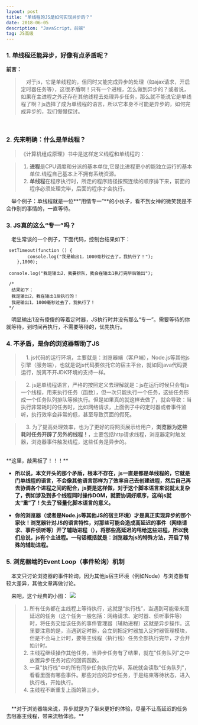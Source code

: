 ```yaml
---
layout: post
title: "单线程的JS是如何实现异步的？"
date: 2018-06-05
description: "JavaScript，前端"
tag: JS高级 
--- 
```

### **1. 单线程还能异步，好像有点矛盾呢？**
**前言：**	

> &emsp;对于js，它是单线程的，但同时又能完成异步的处理（如ajax请求，开启定时器任务等），这很矛盾啊！只有一个进程，怎么做到异步的？或者说，如果在主进程之外还存在其他线程去处理异步任务，那么就不能说它是单线程了啊？js选择了成为单线程的语言，所以它本身不可能是异步的，如何完成异步的，我们慢慢探讨。

<br>

### **2. 先来明确：什么是单线程？**

>《计算机组成原理》书中是这样定义线程和单线程的：

> 1. **进程**是CPU调度和分派的基本单位,它是比进程更小的能独立运行的基本单位.线程自己基本上不拥有系统资源。
> 2. **单线程**在程序执行时，所走的程序路径按照连续的顺序排下来，前面的程序必须处理完毕，后面的程序才会执行。

&emsp;举个例子：单线程就是一位**“用情专一”**的小伙子，看不到女神的微笑我是不会作别的事情的，一直等待。

### **3. JS真的这么“专一”吗？**	
&emsp;老生常谈的一个例子，下面代码，控制台结果如下：

	 setTimeout(function () {
	        console.log("我是输出1，1000毫秒过去了，我执行了！");
	    },1000);
	
	 console.log("我是输出2，我要排队，我会在输出1执行完毕后输出");
	 
	 /*		
	  结果如下：
	  我是输出2，我在输出1后执行的！
	  我是输出1，1000毫秒过去了，我执行了！
	 */
	 
&emsp;明显输出1没有傻傻的等着定时器，JS执行时并没有那么“专一”。需要等待的你就等待，到时间再执行，不需要等待的，优先执行。

### **4. 不矛盾，是你的浏览器帮助了JS**

> &emsp;1. js代码的运行环境，主要就是：浏览器端（客户端），Node.js等其他js引擎（服务端），也就是说js代码要依托它的宿主平台，就如同java代码要运行，脱离不开JDK环境的支持一样。

> &emsp;2. js是单线程语言，严格的按照定义去理解就是：js在运行时候只会有js一个线程，用来执行任务（函数），但一次只能执行一个任务，这些任务形成一个任务队列排队等候执行。但是如果真的就这样去做了，就会导致：当执行非常耗时的任务时，比如网络请求，上面例子中的定时器或者事件监听，执行效率会非常的低，甚至导致页面的假死。

> &emsp;3. 为了提高处理效率，也为了更好的将网页展示给用户，**浏览器为这些耗时任务开辟了另外的线程！**，主要包括http请求线程，浏览器定时触发器，浏览器事件触发线程，这些任务是异步的。

<br>
**这里，敲黑板了！！！**

* **所以说，本文开头的那个矛盾，根本不存在，js一直是都是单线程的，它就是门单线程的语言，不会像其他语言那样为了效率自己去创建进程，然后自己再去协调各个进程之间的配合，js要是这样做，对于这个脚本语言来说就太复杂了，例如涉及到多个线程同时操作DOM，就要协调好顺序，这样js就太“重”了！失去了轻量化脚本语言的意义。**

* **你的浏览器（或者是Node.js等其他JS的宿主环境）才是真正实现异步的那个家伙！浏览器针对JS的语言特性，对那些可能会造成高延迟的事件（网络请求、事件侦听等）开了辅助进程（），将那些高延迟的甩给这些进程，所以我们总说，js有个主进程。一句话概括就是：浏览器为js的特殊方法，开启了特殊的辅助进程。**

### **5. 浏览器端的Event Loop（事件轮询）机制**
&emsp;本文只讨论浏览器的事件轮询，因为其他js宿主环境（例如Node）与浏览器有较大差异，其他文章再做讨论。

&emsp;来吧，这个经典的小图：
![](http://oi5hiw2r7.bkt.clouddn.com/%E4%BA%8B%E4%BB%B6%E5%BE%AA%E7%8E%AF%E6%A8%A1%E5%9E%8B.png)

> 1. 所有任务都在主线程上等待执行，这就是“执行栈”，当遇到可能带来高延迟的任务（这个任务一般包括：网络请求、定时器、侦听事件等）时，将任务交给该任务的事件管理器（辅助进程）这就是异步操作。这里要注意的是，当遇到定时器，会立刻把定时器加入定时器管理模块，但是不会马上计时，要等主线程（执行栈）任务全部执行完毕，才会开始计时。
> 2. 主线程继续操作其他任务，当异步任务有了结果，就在"任务队列"之中放置异步任务对应的回调函数。	
> 3. 一旦"执行栈"中的所有同步任务执行完毕，系统就会读取"任务队列"，看看里面有哪些事件。那些对应的异步任务，于是结束等待状态，进入执行栈，开始执行。	
> 4. 主线程不断重复上面的第三步。

<br>
&emsp;**对于浏览器端来说，异步就是为了带来更好的体验，尽量不让高延迟的任务去阻塞主线程，带来流畅体验。**